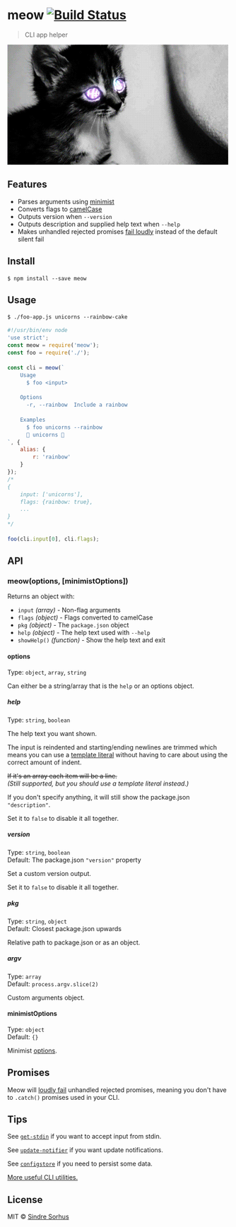 # meow [![Build Status](https://travis-ci.org/sindresorhus/meow.svg?branch=master)](https://travis-ci.org/sindresorhus/meow)

> CLI app helper

![](meow.gif)


## Features

- Parses arguments using [minimist](https://github.com/substack/minimist)
- Converts flags to [camelCase](https://github.com/sindresorhus/camelcase)
- Outputs version when `--version`
- Outputs description and supplied help text when `--help`
- Makes unhandled rejected promises [fail loudly](https://github.com/sindresorhus/loud-rejection) instead of the default silent fail


## Install

```
$ npm install --save meow
```


## Usage

```
$ ./foo-app.js unicorns --rainbow-cake
```

```js
#!/usr/bin/env node
'use strict';
const meow = require('meow');
const foo = require('./');

const cli = meow(`
	Usage
	  $ foo <input>

	Options
	  -r, --rainbow  Include a rainbow

	Examples
	  $ foo unicorns --rainbow
	  🌈 unicorns 🌈
`, {
	alias: {
		r: 'rainbow'
	}
});
/*
{
	input: ['unicorns'],
	flags: {rainbow: true},
	...
}
*/

foo(cli.input[0], cli.flags);
```


## API

### meow(options, [minimistOptions])

Returns an object with:

- `input` *(array)* - Non-flag arguments
- `flags` *(object)* - Flags converted to camelCase
- `pkg` *(object)* - The `package.json` object
- `help` *(object)* - The help text used with `--help`
- `showHelp()` *(function)* - Show the help text and exit

#### options

Type: `object`, `array`, `string`

Can either be a string/array that is the `help` or an options object.

##### help

Type: `string`, `boolean`

The help text you want shown.

The input is reindented and starting/ending newlines are trimmed which means you can use a [template literal](https://developer.mozilla.org/en/docs/Web/JavaScript/Reference/template_strings) without having to care about using the correct amount of indent.

<del>If it's an array each item will be a line.</del>  
*(Still supported, but you should use a template literal instead.)*

If you don't specify anything, it will still show the package.json `"description"`.

Set it to `false` to disable it all together.

##### version

Type: `string`, `boolean`  
Default: The package.json `"version"` property

Set a custom version output.

Set it to `false` to disable it all together.

##### pkg

Type: `string`, `object`  
Default: Closest package.json upwards

Relative path to package.json or as an object.

##### argv

Type: `array`  
Default: `process.argv.slice(2)`

Custom arguments object.

#### minimistOptions

Type: `object`  
Default: `{}`

Minimist [options](https://github.com/substack/minimist#var-argv--parseargsargs-opts).


## Promises

Meow will [loudly fail](https://github.com/sindresorhus/loud-rejection) unhandled rejected promises, meaning you don't have to `.catch()` promises used in your CLI.


## Tips

See [`get-stdin`](https://github.com/sindresorhus/get-stdin) if you want to accept input from stdin.

See [`update-notifier`](https://github.com/yeoman/update-notifier) if you want update notifications.

See [`configstore`](https://github.com/yeoman/configstore) if you need to persist some data.

[More useful CLI utilities.](https://github.com/sindresorhus/awesome-nodejs#command-line-utilities)


## License

MIT © [Sindre Sorhus](http://sindresorhus.com)
